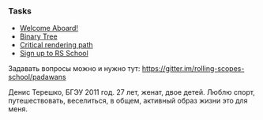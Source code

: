 ### Tasks
* [Welcome Aboard!](https://github.com/rolling-scopes-school/tasks/blob/2016-Q1/tasks/welcome-aboard.md)
* [Binary Tree](https://github.com/rolling-scopes-school/tasks/blob/2016-Q1/tasks/binary-tree.md)
* [Critical rendering path](https://github.com/rolling-scopes-school/tasks/blob/master/tasks/critical-rendering-path.md)
* [Sign up to RS School](https://github.com/rolling-scopes-school/tasks/blob/2016-Q1/tasks/sign-up.md)

Задавать вопросы можно и нужно тут:
https://gitter.im/rolling-scopes-school/padawans

Денис Терешко, БГЭУ 2011 год. 27 лет, женат, двое детей. Люблю спорт, путешествовать, веселиться, в общем, активный образ жизни это для меня.



